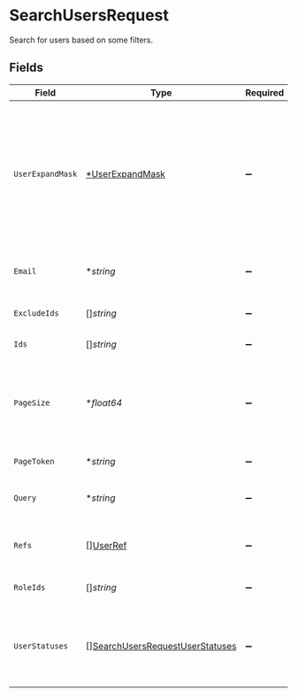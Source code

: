 # SearchUsersRequest

 Search for users based on some filters.



## Fields

| Field                                                                                                                                                                                                   | Type                                                                                                                                                                                                    | Required                                                                                                                                                                                                | Description                                                                                                                                                                                             |
| ------------------------------------------------------------------------------------------------------------------------------------------------------------------------------------------------------- | ------------------------------------------------------------------------------------------------------------------------------------------------------------------------------------------------------- | ------------------------------------------------------------------------------------------------------------------------------------------------------------------------------------------------------- | ------------------------------------------------------------------------------------------------------------------------------------------------------------------------------------------------------- |
| `UserExpandMask`                                                                                                                                                                                        | [*UserExpandMask](../../models/shared/userexpandmask.md)                                                                                                                                                | :heavy_minus_sign:                                                                                                                                                                                      |  The user expand mask is used to indicate which related objects should be expanded in the response.<br/> The supported paths are 'role_ids', 'manager_ids', 'delegated_user_id', 'directory_ids', and '*'.<br/> |
| `Email`                                                                                                                                                                                                 | **string*                                                                                                                                                                                               | :heavy_minus_sign:                                                                                                                                                                                      |  Search for users based on their email (exact match).<br/>                                                                                                                                              |
| `ExcludeIds`                                                                                                                                                                                            | []*string*                                                                                                                                                                                              | :heavy_minus_sign:                                                                                                                                                                                      |  An array of users IDs to exclude from the results.<br/>                                                                                                                                                |
| `Ids`                                                                                                                                                                                                   | []*string*                                                                                                                                                                                              | :heavy_minus_sign:                                                                                                                                                                                      |  Deprecated. Use refs array instead.<br/>                                                                                                                                                               |
| `PageSize`                                                                                                                                                                                              | **float64*                                                                                                                                                                                              | :heavy_minus_sign:                                                                                                                                                                                      |  The pageSize where 0 <= pageSize <= 100. Values < 10 will be set to 10. A value of 0 returns the default page size (currently 25)<br/>                                                                 |
| `PageToken`                                                                                                                                                                                             | **string*                                                                                                                                                                                               | :heavy_minus_sign:                                                                                                                                                                                      |  The pageToken field.<br/>                                                                                                                                                                              |
| `Query`                                                                                                                                                                                                 | **string*                                                                                                                                                                                               | :heavy_minus_sign:                                                                                                                                                                                      |  Query the apps with a fuzzy search on display name and emails.<br/>                                                                                                                                    |
| `Refs`                                                                                                                                                                                                  | [][UserRef](../../models/shared/userref.md)                                                                                                                                                             | :heavy_minus_sign:                                                                                                                                                                                      |  An array of user refs to restrict the return values to by ID.<br/>                                                                                                                                     |
| `RoleIds`                                                                                                                                                                                               | []*string*                                                                                                                                                                                              | :heavy_minus_sign:                                                                                                                                                                                      |  Search for users that have any of the role IDs on this list.<br/>                                                                                                                                      |
| `UserStatuses`                                                                                                                                                                                          | [][SearchUsersRequestUserStatuses](../../models/shared/searchusersrequestuserstatuses.md)                                                                                                               | :heavy_minus_sign:                                                                                                                                                                                      |  Search for users that have any of the statuses on this list. This can only be ENABLED, DISABLED, and DELETED<br/>                                                                                      |